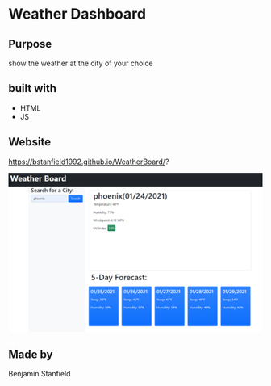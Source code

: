 # Weather Dashboard

## Purpose

show the weather at the city of your choice

## built with

* HTML
* JS

## Website

https://bstanfield1992.github.io/WeatherBoard/?

![Screenshot](./assets/images/weather.png)

## Made by

Benjamin Stanfield